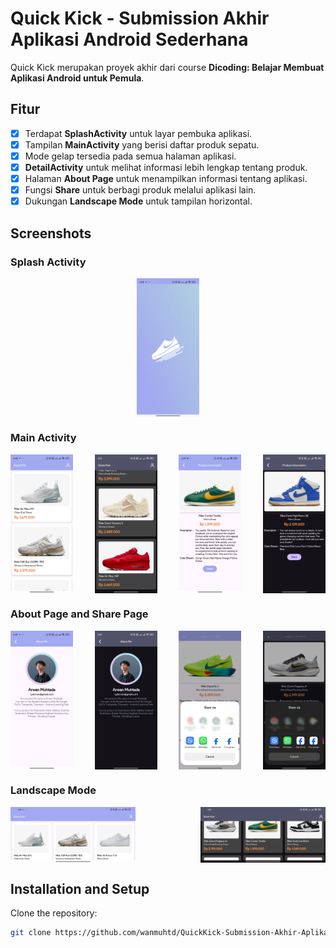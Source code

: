 # Quick Kick - Submission Akhir Aplikasi Android Sederhana
Quick Kick merupakan proyek akhir dari course **Dicoding: Belajar Membuat Aplikasi Android untuk Pemula**.

## Fitur

- [x] Terdapat **SplashActivity** untuk layar pembuka aplikasi.
- [x] Tampilan **MainActivity** yang berisi daftar produk sepatu.
- [x] Mode gelap tersedia pada semua halaman aplikasi.
- [x] **DetailActivity** untuk melihat informasi lebih lengkap tentang produk.
- [x] Halaman **About Page** untuk menampilkan informasi tentang aplikasi.
- [x] Fungsi **Share** untuk berbagi produk melalui aplikasi lain.
- [x] Dukungan **Landscape Mode** untuk tampilan horizontal.

## Screenshots

### Splash Activity
<div style="display: flex; justify-content: center;">
  <img src="screenshots/SplashActivity.jpg" alt="Splash Activity" width="100"/>
</div>

### Main Activity
<div style="display: flex; justify-content: space-between;">
  <img src="screenshots/MainActivity.jpg" alt="Main Activity" width="100"/>
  <img src="screenshots/MainActivity_DarkMode.jpg" alt="Main Activity Dark Mode" width="100"/>
  <img src="screenshots/DetailActivity.jpg" alt="Detail Activity" width="100"/>
  <img src="screenshots/DetailActivity_DarkMode.jpg" alt="Detail Activity Dark Mode" width="100"/>
</div>

### About Page and Share Page
<div style="display: flex; justify-content: space-between;">
  <img src="screenshots/AboutPage.jpg" alt="About Page" width="100"/>
  <img src="screenshots/AboutPage_DarkMode.jpg" alt="About Page Dark Mode" width="100"/>
  <img src="screenshots/Share.jpg" alt="Share Page" width="100"/>
  <img src="screenshots/Share_DarkMode.jpg" alt="Share Page Dark Mode" width="100"/>
</div>

### Landscape Mode
<div style="display: flex; justify-content: space-between;">
  <img src="screenshots/MainActivity_Landscape.jpg" alt="Main Activity Landscape" width="200"/>
  <img src="screenshots/MainActivity_Landscape_DarkMode.jpg" alt="Main Activity Landscape Dark Mode" width="200"/>
</div>

## Installation and Setup

Clone the repository:
   ```bash
   git clone https://github.com/wanmuhtd/QuickKick-Submission-Akhir-Aplikasi-Android-Sederhana.git
